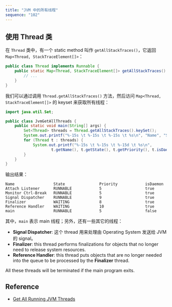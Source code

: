 ```yaml
---
title: "JVM 中的所有线程"
sequence: "102"
---
```


## 使用 Thread 类

在 `Thread` 类中，有一个 static method 叫作 `getAllStackTraces()`，它返回 `Map<Thread, StackTraceElement[]>`：

```java
public class Thread implements Runnable {
    public static Map<Thread, StackTraceElement[]> getAllStackTraces() {
        // ...
    }
}
```

我们可以通过调用 `Thread.getAllStackTraces()` 方法，然后访问 `Map<Thread, StackTraceElement[]>` 的 keyset 来获取所有线程：

```java
import java.util.Set;

public class JvmGetAllThreads {
    public static void main(String[] args) {
        Set<Thread> threads = Thread.getAllStackTraces().keySet();
        System.out.printf("%-15s \t %-15s \t %-15s \t %s\n", "Name", "State", "Priority", "isDaemon");
        for (Thread t : threads) {
            System.out.printf("%-15s \t %-15s \t %-15d \t %s\n",
                    t.getName(), t.getState(), t.getPriority(), t.isDaemon());
        }
    }
}
```

输出结果：

```text
Name            	 State           	 Priority        	 isDaemon
Attach Listener 	 RUNNABLE        	 5               	 true
Monitor Ctrl-Break 	 RUNNABLE        	 5               	 true
Signal Dispatcher 	 RUNNABLE        	 9               	 true
Finalizer       	 WAITING         	 8               	 true
Reference Handler 	 WAITING         	 10              	 true
main            	 RUNNABLE        	 5               	 false
```

其中，`main` 表示 main 线程；另外，还有一些其它的线程：

- **Signal Dispatcher**: 这个 thread 用来处理由 Operating System 发送给 JVM 的 signal。
- **Finalizer**: this thread performs finalizations for objects that no longer need to release system resources.
- **Reference Handler**: this thread puts objects
  that are no longer needed into the queue to be processed by the **Finalizer** thread.

All these threads will be terminated if the main program exits.

## Reference

- [Get All Running JVM Threads](https://www.baeldung.com/java-get-all-threads)
